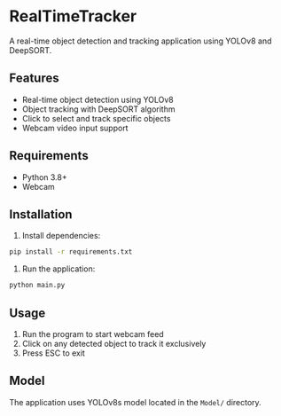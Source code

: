 # RealTimeTracker

A real-time object detection and tracking application using YOLOv8 and DeepSORT.

## Features

- Real-time object detection using YOLOv8
- Object tracking with DeepSORT algorithm
- Click to select and track specific objects
- Webcam video input support

## Requirements

- Python 3.8+
- Webcam

## Installation

1. Install dependencies:

```bash
pip install -r requirements.txt
```

1. Run the application:

```bash
python main.py
```

## Usage

1. Run the program to start webcam feed
2. Click on any detected object to track it exclusively
3. Press ESC to exit

## Model

The application uses YOLOv8s model located in the `Model/` directory.
